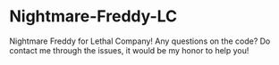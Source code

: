 # Nightmare-Freddy-LC
Nightmare Freddy for Lethal Company! Any questions on the code? Do contact me through the issues, it would be my honor to help you!
